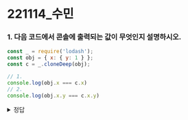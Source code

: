 # 221114_수민

### 1. 다음 코드에서 콘솔에 출력되는 값이 무엇인지 설명하시오.

```javascript
const _ = require('lodash');
const obj = { x: { y: 1 } };
const c = _.cloneDeep(obj);

// 1.
console.log(obj.x === c.x)
// 2.
console.log(obj.x.y === c.x.y)
```

<details>
  <summary>정답</summary>
  <div markdown="1">
    1. **false.** obj.x와 c.x는 서로 다른 객체를 참조한다.
    2. **true.** obj.x.y와 c.x.y의 값은 모두 1이다.
  </div>
</details>

